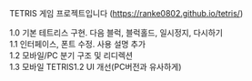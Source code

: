 TETRIS 게임 프로젝트입니다 (https://ranke0802.github.io/tetris/)

1.0 기본 테트리스 구현. 다음 블럭, 블럭홀드, 일시정지, 다시하기  
1.1 인터페이스, 폰트 수정. 사용 설명 추가  
1.2 모바일/PC 분기 구조 및 리디렉션  
1.3 모바일 TETRIS1.2 UI 개선(PC버전과 유사하게)  

